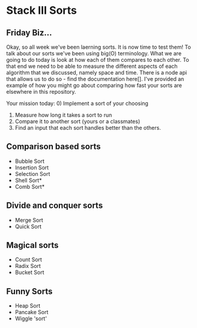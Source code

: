 # Stack III Sorts

## Friday Biz...
Okay, so all week we've been laerning sorts. It is now time to test them! To talk about our sorts we've been using big(O) terminology. What we are going to do today is look at how each of them compares to each other. To that end we need to be able to measure the different aspects of each algorithm that we discussed, namely space and time. There is a node api that allows us to do so - find the documentation here[]. I've provided an example of how you might go about comparing how fast your sorts are elsewhere in this repository. 

Your mission today:
0) Implement a sort of your choosing
1) Measure how long it takes a sort to run
2) Compare it to another sort (yours or a classmates)
3) Find an input that each sort handles better than the others.

## Comparison based sorts
- Bubble Sort
- Insertion Sort
- Selection Sort
- Shell Sort*
- Comb Sort*

## Divide and conquer sorts
- Merge Sort
- Quick Sort

## Magical sorts
- Count Sort
- Radix Sort
- Bucket Sort

## Funny Sorts
- Heap Sort
- Pancake Sort
- Wiggle 'sort'